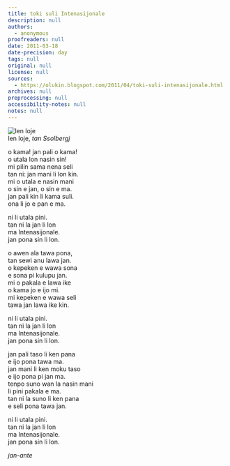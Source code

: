 ```yaml
---
title: toki suli Intenasijonale
description: null
authors:
  - anonymous
proofreaders: null
date: 2011-03-18
date-precision: day
tags: null
original: null
license: null
sources:
  - https://olukin.blogspot.com/2011/04/toki-suli-intenasijonale.html
archives: null
preprocessing: null
accessibility-notes: null
notes: null
---
```


<!-- "File:Red flag II.svg" by Ssolbergj (https://commons.wikimedia.org/wiki/File:Red_flag_II.svg). GDDL. CC BY-SA 3.0. CC BY 2.5. -->
![len loje](https://upload.wikimedia.org/wikipedia/commons/5/52/Red_flag_II.svg)  \
len loje, *tan Ssolbergj*

o kama! jan pali o kama!  \
o utala lon nasin sin!  \
mi pilin sama nena seli  \
tan ni: jan mani li lon kin.  \
mi o utala e nasin mani  \
o sin e jan, o sin e ma.  \
jan pali kin li kama suli.  \
ona li jo e pan e ma.

  ni li utala pini.  \
  tan ni la jan li lon  \
  ma Intenasijonale.  \
  jan pona sin li lon.

o awen ala tawa pona,  \
tan sewi anu lawa jan.  \
o kepeken e wawa sona  \
e sona pi kulupu jan.  \
mi o pakala e lawa ike  \
o kama jo e ijo mi.  \
mi kepeken e wawa seli  \
tawa jan lawa ike kin.

  ni li utala pini.  \
  tan ni la jan li lon  \
  ma Intenasijonale.  \
  jan pona sin li lon.

jan pali taso li ken pana  \
e ijo pona tawa ma.  \
jan mani li ken moku taso  \
e ijo pona pi jan ma.  \
tenpo suno wan la nasin mani  \
li pini pakala e ma.  \
tan ni la suno li ken pana  \
e seli pona tawa jan.

  ni li utala pini.  \
  tan ni la jan li lon  \
  ma Intenasijonale.  \
  jan pona sin li lon.

*jan-ante*
